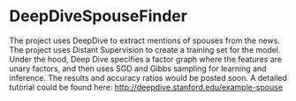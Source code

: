 # DeepDiveSpouseFinder
The project uses DeepDive to extract mentions of spouses from the news. The project uses Distant Supervision to create a training set for the model. 
Under the hood, Deep Dive specifies a factor graph where the features are unary factors, and then uses SGD and Gibbs sampling for learning and inference.
The results and accuracy ratios would be posted soon.
A detailed tutorial could be found here:
http://deepdive.stanford.edu/example-spouse
